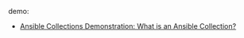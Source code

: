 demo:
- [Ansible Collections Demonstration: What is an Ansible Collection?](https://youtu.be/WOcqhk7TdYc)

